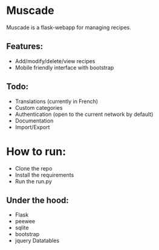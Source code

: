 # Muscade

Muscade is a flask-webapp for managing recipes.

## Features:
* Add/modify/delete/view recipes
* Mobile friendly interface with bootstrap

## Todo:
* Translations (currently in French)
* Custom categories
* Authentication (open to the current network by default)
* Documentation
* Import/Export

# How to run:
* Clone the repo
* Install the requirements
* Run the run.py

## Under the hood:
* Flask
* peewee
* sqlite
* bootstrap
* jquery Datatables